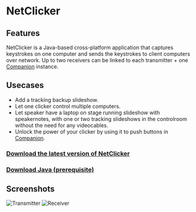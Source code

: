 # NetClicker

## Features
NetClicker is a Java-based cross-platform application that captures keystrokes on one computer and sends the keystrokes to client computers over network.
Up to two receivers can be linked to each transmitter + one [Companion](https://bitfocus.io/companion/) instance.

## Usecases
- Add a tracking backup slideshow.
- Let one clicker control multiple computers.
- Let speaker have a laptop on stage running slideshow with speakernotes, with one or two tracking slideshows in the controlroom without the need for any videocables.
- Unlock the power of your clicker by using it to push buttons in [Companion](https://bitfocus.io/companion/).

### [Download the latest version of NetClicker](https://github.com/emanueltilly/NetClicker/releases/)
### [Download Java (prerequisite)](https://java.com/en/download/manual.jsp)

## Screenshots
![Transmitter](https://i.imgur.com/mNaSaak.png)
![Receiver](https://i.imgur.com/UuTRUnJ.png)

